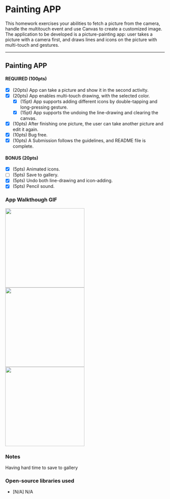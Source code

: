 # Painting APP
This homework exercises your abilities to fetch a picture from the camera, handle the multitouch event and use Canvas to create a customized image. The application to be developed is a picture-painting app: user takes a picture with a camera first, and draws lines and icons on the picture with multi-touch and gestures.

---

## Painting APP

#### REQUIRED (100pts)
- [x] (20pts) App can take a picture and show it in the second activity.
- [x] (20pts) App enables multi-touch drawing, with the selected color.
   - [x] (15pt) App supports adding different icons by double-tapping and long-pressing gesture.
   - [x] (15pt) App supports the undoing the line-drawing and clearing the canvas.
- [x] (10pts) After finishing one picture, the user can take another picture and edit it again.
- [x] (10pts) Bug free.
- [x] (10pts) A Submission follows the guidelines, and README file is complete.

#### BONUS (20pts)
- [x] (5pts) Animated icons.
- [ ] (5pts) Save to gallery.
- [x] (5pts) Undo both line-drawing and icon-adding.
- [x] (5pts) Pencil sound.

### App Walkthough GIF

<img src="https://user-images.githubusercontent.com/61512581/116230354-1f74b600-a78a-11eb-9a9f-32e0abe9ed14.gif" width=250><br>
<img src="https://user-images.githubusercontent.com/61512581/116230479-459a5600-a78a-11eb-8214-a7e0221f6161.gif" width=250><br>
<img src="https://user-images.githubusercontent.com/61512581/116230542-5a76e980-a78a-11eb-81f8-dbda0df99939.gif" width=250><br>

### Notes
Having hard time to save to gallery

### Open-source libraries used

- [N/A] N/A
